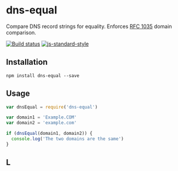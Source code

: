 # dns-equal

Compare DNS record strings for equality. Enforces [RFC
1035](https://tools.ietf.org/html/rfc1035) domain comparison.

[![Build status](https://travis-ci.org/watson/dns-equal.svg?branch=master)](https://travis-ci.org/watson/dns-equal)
[![js-standard-style](https://img.shields.io/badge/code%20style-standard-brightgreen.svg?style=flat)](https://github.com/feross/standard)

## Installation

```
npm install dns-equal --save
```

## Usage

```js
var dnsEqual = require('dns-equal')

var domain1 = 'Example.COM'
var domain2 = 'example.com'

if (dnsEqual(domain1, domain2)) {
  console.log('The two domains are the same')
}
```

## L